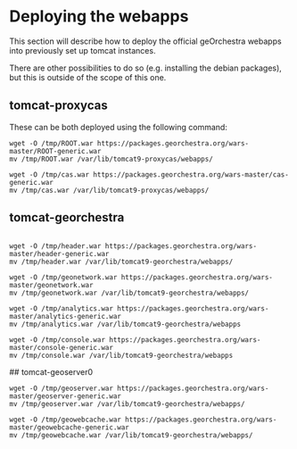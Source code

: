 # Deploying the webapps

This section will describe how to deploy the official geOrchestra webapps into
previously set up tomcat instances.

There are other possibilities to do so (e.g. installing the debian packages), but this is outside of the scope of this one.

## tomcat-proxycas

These can be both deployed using the following command:

```
wget -O /tmp/ROOT.war https://packages.georchestra.org/wars-master/ROOT-generic.war
mv /tmp/ROOT.war /var/lib/tomcat9-proxycas/webapps/

wget -O /tmp/cas.war https://packages.georchestra.org/wars-master/cas-generic.war
mv /tmp/cas.war /var/lib/tomcat9-proxycas/webapps/

```

## tomcat-georchestra

```

wget -O /tmp/header.war https://packages.georchestra.org/wars-master/header-generic.war
mv /tmp/header.war /var/lib/tomcat9-georchestra/webapps/

wget -O /tmp/geonetwork.war https://packages.georchestra.org/wars-master/geonetwork.war
mv /tmp/geonetwork.war /var/lib/tomcat9-georchestra/webapps/

wget -O /tmp/analytics.war https://packages.georchestra.org/wars-master/analytics-generic.war
mv /tmp/analytics.war /var/lib/tomcat9-georchestra/webapps

wget -O /tmp/console.war https://packages.georchestra.org/wars-master/console-generic.war
mv /tmp/console.war /var/lib/tomcat9-georchestra/webapps

```


## tomcat-geoserver0

```
wget -O /tmp/geoserver.war https://packages.georchestra.org/wars-master/geoserver-generic.war
mv /tmp/geoserver.war /var/lib/tomcat9-georchestra/webapps/

wget -O /tmp/geowebcache.war https://packages.georchestra.org/wars-master/geowebcache-generic.war
mv /tmp/geowebcache.war /var/lib/tomcat9-georchestra/webapps/
```

